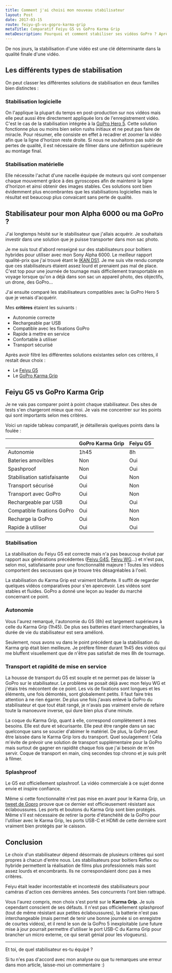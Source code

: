```yaml
---
title: Comment j'ai choisi mon nouveau stabilisateur
layout: Post
date: 2017-03-15
route: feiyu-g5-vs-gopro-karma-grip
metaTitle: Comparatif Feiyu G5 vs GoPro Karma Grip
metaDescription: Pourquoi et comment stabiliser ses vidéos GoPro ? Après vous avoir expliqué quelques notions, je vous explique les raisons qui m'ont permis de choisir le GoPro Karma Grip et non le Feiyu G5 
---
```


De nos jours, la stabilisation d'une vidéo est une clé déterminante dans la qualité finale d'une vidéo.

## Les différents types de stabilisation

On peut classer les différentes solutions de stabilisation en deux familles bien distinctes :

### Stabilisation logicielle

On l'applique la plupart du temps en post-production sur nos vidéos mais elle peut aussi être directement appliquée lors de l'enregistrement vidéo. C'est le cas de la stabilisation intégrée à la [GoPro Hero 5](https://www.amazon.fr/GoPro-HERO5-Cam%C3%A9ra-daction-m%C3%A9gapixels/dp/B01LY6MH08). Cette solution fonctionne plus ou moins bien selon rushs initiaux et ne peut pas faire de miracle. Pour résumer, elle consiste en effet à recadrer et zoomer la vidéo afin que la ligne d'horizon reste droite. Si nous ne souhaitons pas subir de pertes de qualité, il est nécessaire de filmer dans une définition supérieure au montage final.

### Stabilisation matérielle

Elle nécessite l'achat d'une nacelle équipée de moteurs qui vont compenser chaque mouvement grâce à des gyroscopes afin de maintenir la ligne d'horizon et ainsi obtenir des images stables. Ces solutions sont bien évidemment plus encombrantes que les stabilisations logicielles mais le résultat est beaucoup plus convaicant sans perte de qualité.

## Stabilisateur pour mon Alpha 6000 ou ma GoPro ?

J'ai longtemps hésité sur le stabilisateur que j'allais acquérir. Je souhaitais investir dans une solution que je puisse transporter dans mon sac photo.

Je me suis tout d'abord renseigné sur des stabilisateurs pour boîtiers hybrides pour utiliser avec mon Sony Alpha 6000. Le meilleur rapport qualité-prix que j'ai trouvé étant le [IKAN DS1](https://www.amazon.fr/IKAN-DS1-Beholder-Gimbal-pour/dp/B01B167CXY). Je me suis vite rendu compte que ces stabilisateurs étaient assez lourd et prenaient pas mal de place. C'est top pour une journée de tournage mais difficilement transportable en voyage lorsque qu'on a déjà dans son sac un appareil photo, des objectifs, un drone, des GoPro...

J'ai ensuite comparé les stabilisateurs compatibles avec la GoPro Hero 5 que je venais d'acquérir.

Mes **critères** étaient les suivants :
- Autonomie correcte
- Rechargeable par USB
- Compatible avec les fixations GoPro
- Rapide à mettre en service
- Confortable à utiliser
- Transport sécurisé

Après avoir filtré les différentes solutions existantes selon ces critères, il restait deux choix :
- Le [Feiyu G5](https://www.amazon.fr/Batterie-Handheld-stabilisateur-%C3%A9claboussures-hero5-HERO4-HERO3-pour/dp/B01N1V63QW)
- Le [GoPro Karma Grip](https://www.amazon.fr/GoPro-Karma-Grip-Stabilisateur-cam%C3%A9ra/dp/B01NCHIQJL)

## Feiyu G5 vs GoPro Karma Grip

Je ne vais pas comparer point à point chaque stabilisateur. Des sites de tests s'en chargeront mieux que moi.
Je vais me concentrer sur les points qui sont importants selon mes critères.

Voici un rapide tableau comparatif, je détaillerais quelques points dans la foulée :

|                              | GoPro Karma Grip | Feiyu G5 |
| ---------------------------- | ---------------- | ---------|
| Autonomie                    | 1h45             | 8h       |
| Bateries amovibles           | Non              | Oui      |
| Spashproof                   | Non              | Oui      |
| Stabilisation satisfaisante  | Oui              | Non      |
| Transport sécurisé           | Oui              | Non      |
| Transport avec GoPro         | Oui              | Non      |
| Rechargeable par USB         | Oui              | Oui      |
| Compatible fixations GoPro   | Oui              | Non      |
| Recharge la GoPro            | Oui              | Non      |
| Rapide à utiliser            | Oui              | Oui      |

### Stabilisation
La stabilisation du Feiyu G5 est correcte mais n'a pas beaucoup évolué par rapport aux générations précédentes ([Feiyu G4S](https://www.amazon.fr/G4S-télécommande-Portable-Stabilisateur-Poignée/dp/B01EA8BKC4), [Feiyu WG](https://www.amazon.fr/FY-WG-Wearable-stabilisateur-similaires/dp/B01220GIMY)...) et n'est pas, selon moi, satisfaisante pour une fonctionnalité majeure ! Toutes les vidéos comportent des secousses que je trouve très désagréables à l'oeil.

La stabilisation du Karma Grip est vraiment bluffante. Il suffit de regarder quelques vidéos comparatives pour s'en apercevoir. Les vidéos sont stables et fluides. GoPro a donné une leçon au leader du marché concernant ce point.

### Autonomie
Vous l'aurez remarqué, l'autonomie du G5 (8h) est largement supérieure à celle du Karma Grip (1h45). De plus ses batteries étant interchangeables, la durée de vie du stabilisateur est sera amélioré.

Seulement, nous avons vu dans le point précédent que la stabilisation du Karma grip était bien meilleure. Je préfère filmer durant 1h45 des vidéos qui me bluffent visuellement que de n'être pas satisfait de mes 8h de tournage.

### Transport et rapidité de mise en service
La housse de transport du G5 est souple et ne permet pas de laisser la GoPro sur le stabilisateur. Le problème se posait déjà avec mon feiyu WG et j'étais très mécontent de ce point. Les vis de fixations sont longues et les éléments, une fois démontés, sont globalement petits. Il faut faire très attention à ne rien égarrer. De plus une fois j'avais enlevé la GoPro du stabilisateur et que tout était rangé, je n'avais pas vraiment envie de refaire toute la manoeuvre inverse, qui dure bien plus d'une minute.

La coque du Karma Grip, quant à elle, correspond complètement à mes besoins. Elle est dure et sécurisante. Elle peut être rangée dans un sac quelconque sans se soucier d'abimer le matériel. De plus, la GoPro peut être laissée dans le Karma Grip lors du transport. Quel soulagement ! Cela m'évite de prévoir une solution de transport supplémentaire pour la GoPro mais surtout de gagner en rapidité chaque fois que j'ai besoin de m'en servir. Coque de transport en main, cinq secondes top chrono et je suis prêt à filmer.

### Splashproof
Le G5 est officiellement splashroof. La vidéo commerciale à ce sujet donne envie et inspire confiance.

Même si cette fonctionnalité n'est pas mise en avant pour le Karma Grip, un [tweet de Gopro](https://twitter.com/gopro/status/791369559865487361) prouve que ce dernier est officieusement résistant aux éclaboussures. Les ports et boutons du Karma Grip sont bien protégés. Même s'il est nécessaire de retirer la porte d'étanchéité de la GoPro pour l'utiliser avec le Karma Grip, les ports USB-C et HDMI de cette dernière sont vraiment bien protégés par le caisson.  

## Conclusion

Le choix d'un stabilisateur dépend désormais de plusieurs critères qui sont propres à chacun d'entre nous.
Les stabilisateurs pour boitiers Reflex ou hybride permettent la réalisation de films plus professionnels mais sont assez lourds et encombrants. Ils ne correspondaient donc pas à mes critères.

Feiyu était leader incontestable et incontesté des stabilisateurs pour caméras d'action ces dernières années. Ses concurrents l'ont bien rattrapé.

Vous l'aurez compris, mon choix s'est porté sur le **Karma Grip**.
Je suis cependant conscient de ses défauts. Il n'est pas officiellement splashproof (tout de même résistant aux petites éclaboussures), la batterie n'est pas interchangeable (mais permet de tenir une bonne journée si on enregistre de courtes vidéos), et il rend le son de la GoPro 5 inexploitable (une future mise à jour pourrait permettre d'utiliser le port USB-C du Karma Grip pour brancher un micro externe, ce qui serait génial pour les vlogueurs).

---

Et toi, de quel stabilisateur es-tu équipé ?

Si tu n'es pas d'accord avec mon analyse ou que tu remarques une erreur dans mon article, laisse-moi un commentaire :)
